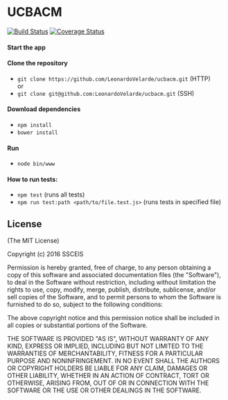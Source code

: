 # UCBACM
[![Build Status](https://travis-ci.org/LeonardoVelarde/ucbacm.svg?branch=master)](https://travis-ci.org/LeonardoVelarde/ucbacm)
[![Coverage Status](https://coveralls.io/repos/github/LeonardoVelarde/ucbacm/badge.svg?branch=master)](https://coveralls.io/github/LeonardoVelarde/ucbacm?branch=master)

#### Start the app

#### Clone the repository
- `git clone https://github.com/LeonardoVelarde/ucbacm.git` (HTTP)
<br>or
- `git clone git@github.com:LeonardoVelarde/ucbacm.git` (SSH)

#### Download dependencies
- `npm install`
- `bower install`

#### Run
- `node bin/www`

#### How to run tests:
- `npm test` (runs all tests)
- `npm run test:path <path/to/file.test.js>` (runs tests in specified file)

## License

(The MIT License)

Copyright (c) 2016 SSCEIS

Permission is hereby granted, free of charge, to any person obtaining a copy of this software and associated documentation files (the "Software"), to deal in the Software without restriction, including without limitation the rights to use, copy, modify, merge, publish, distribute, sublicense, and/or sell copies of the Software, and to permit persons to whom the Software is furnished to do so, subject to the following conditions:

The above copyright notice and this permission notice shall be included in all copies or substantial portions of the Software.

THE SOFTWARE IS PROVIDED "AS IS", WITHOUT WARRANTY OF ANY KIND, EXPRESS OR IMPLIED, INCLUDING BUT NOT LIMITED TO THE WARRANTIES OF MERCHANTABILITY, FITNESS FOR A PARTICULAR PURPOSE AND NONINFRINGEMENT. IN NO EVENT SHALL THE AUTHORS OR COPYRIGHT HOLDERS BE LIABLE FOR ANY CLAIM, DAMAGES OR OTHER LIABILITY, WHETHER IN AN ACTION OF CONTRACT, TORT OR OTHERWISE, ARISING FROM, OUT OF OR IN CONNECTION WITH THE SOFTWARE OR THE USE OR OTHER DEALINGS IN THE SOFTWARE.
